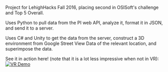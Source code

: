 Project for LehighHacks Fall 2016, placing second in OSISoft's challenge and Top 5 Overall. 

Uses Python to pull data from the PI web API, analyze it, format it in JSON, and send it to a server.

Uses C# and Unity to get the data from the server, construct a 3D environment from Google Street View Data of the relevant location, and superimpose the data.

See it in action here! (note that it is a lot less impressive when not in VR):
[![VR Demo](https://www.youtube.com/watch?v=BiBG86p_Umk/0.jpg)](https://www.youtube.com/watch?v=BiBG86p_Umk)

